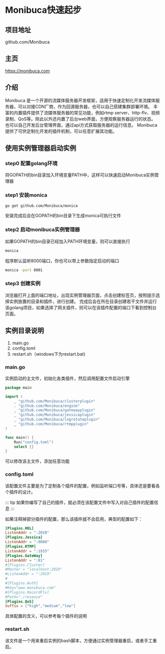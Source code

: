 # Monibuca快速起步

## 项目地址

github.com/Monibuca

## 主页

https://monibuca.com

## 介绍
Monibuca 是一个开源的流媒体服务器开发框架，适用于快速定制化开发流媒体服务器，可以对接CDN厂商，作为回源服务器，也可以自己搭建集群部署环境。
丰富的内置插件提供了流媒体服务器的常见功能，例如rtmp server、http-flv、视频录制、QoS等。除此以外还内置了后台web界面，方便观察服务器运行的状态。
也可以自己开发后台管理界面，通过api方式获取服务器的运行信息。
Monibuca 提供了可供定制化开发的插件机制，可以任意扩展其功能。

## 使用实例管理器启动实例

### step0 配置golang环境

将GOPATH的bin目录加入环境变量PATH中，这样可以快速启动Monibuca实例管理器

### step1 安装monica
```bash
go get github.com/Monibuca/monica
```
安装完成后会在GOPATH的bin目录下生成monica可执行文件

### step2 启动monibuca实例管理器
如果GOPATH的bin目录已经加入PATH环境变量，则可以直接执行
```bash
monica
```
程序默认监听8000端口，你也可以带上参数指定启动的端口
```bash
monica -port 8001
```
### step3 创建实例
浏览器打开上面的端口地址，出现实例管理器页面，点击创建标签页，按照提示选择实例放置的目录和插件，进行创建。
完成后会在所在目录创建若干文件并运行该golang项目，如果选择了网关插件，则可以在该插件配置的端口下看到控制台页面。

## 实例目录说明

1. main.go
2. config.toml
3. restart.sh（windows下为restart.bat)

### main.go
实例启动的主文件，初始化各类插件，然后调用配置文件启动引擎
```go
package main

import (
	_ "github.com/Monibuca/clusterplugin"
	. "github.com/Monibuca/engine"
	_ "github.com/Monibuca/gatewayplugin"
	_ "github.com/Monibuca/jessicaplugin"
	_ "github.com/Monibuca/logrotateplugin"
	_ "github.com/Monibuca/rtmpplugin"
)

func main() {
	Run("config.toml")
	select {}
}
```
可以修改该主文件，添加任意功能

### config.toml

该配置文件主要是为了定制各个插件的配置，例如监听端口号等，具体还是要看各个插件的设计。

::: tip
如果你编写了自己的插件，就必须在该配置文件中写入对自己插件的配置信息
:::

如果注释掉部分插件的配置，那么该插件就不会启用，典型的配置如下：
```toml
[Plugins.HDL]
ListenAddr = ":2020"
[Plugins.Jessica]
ListenAddr = ":8080"
[Plugins.RTMP]
ListenAddr = ":1935"
[Plugins.GateWay]
ListenAddr = ":81"
#[Plugins.Cluster]
#Master = "localhost:2019"
#ListenAddr = ":2019"
#
#[Plugins.Auth]
#Key="www.monibuca.com"
#[Plugins.RecordFlv]
#Path="./resouce"
[Plugins.QoS]
Suffix = ["high","medium","low"]
```
具体配置的含义，可以参考每个插件的说明

### restart.sh
该文件是一个用来重启实例的bash脚本，方便通过实例管理器重启，或者手工重启。